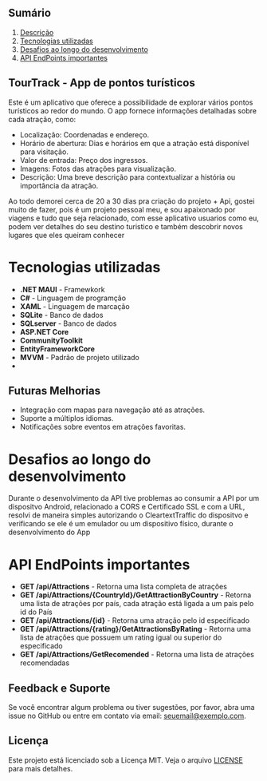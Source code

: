 ## Sumário
1. [Descrição](#tourtrack---app-de-pontos-turísticos)
2. [Tecnologias utilizadas](#tecnologias-utilizadas)
3. [Desafios ao longo do desenvolvimento](#desafios-ao-longo-do-desenvolvimento)
4. [API EndPoints importantes](#api-endpoints-importantes)

## TourTrack - App de pontos turísticos  
Este é um aplicativo que oferece a possibilidade de explorar vários pontos turísticos ao redor do mundo. O app fornece informações detalhadas sobre cada atração, como:

- Localização: Coordenadas e endereço.
- Horário de abertura: Dias e horários em que a atração está disponível para visitação.
- Valor de entrada: Preço dos ingressos.
- Imagens: Fotos das atrações para visualização.
- Descrição: Uma breve descrição para contextualizar a história ou importância da atração.

Ao todo demorei cerca de 20 a 30 dias pra criação do projeto + Api, gostei muito de fazer, pois é um projeto pessoal meu, e sou apaixonado por viagens e tudo que seja relacionado,
com esse aplicativo usuarios como eu, podem ver detalhes do seu destino turistico e também descobrir novos lugares que eles queiram conhecer

# Tecnologias utilizadas
- **.NET MAUI** - Framewkork
- **C#** - Linguagem de programção
- **XAML** - Linguagem de marcação
- **SQLite** - Banco de dados
- **SQLserver** - Banco de dados
- **ASP.NET Core**
- **CommunityToolkit**
- **EntityFrameworkCore**
- **MVVM** - Padrão de projeto utilizado
- 
## Futuras Melhorias
- Integração com mapas para navegação até as atrações.
- Suporte a múltiplos idiomas.
- Notificações sobre eventos em atrações favoritas.

# Desafios ao longo do desenvolvimento
Durante o desenvolvimento da API tive problemas ao consumir a API por um dispositvo Android, relacionado a CORS e Certificado SSL e com a URL, resolvi de maneira simples
autorizando o CleartextTraffic do dispositvo e verificando se ele é um emulador ou um dispositivo físico, durante o desenvolvimento do App

# API EndPoints importantes

- **GET /api/Attractions** - Retorna uma lista completa de atrações
- **GET /api/Attractions/{CountryId}/GetAttractionByCountry** - Retorna uma lista de atrações por país, cada atração está ligada a um pais pelo id do País
- **GET /api/Attractions/{id}** - Retorna uma atração pelo id especificado
- **GET /api/Attractions/{rating}/GetAttractionsByRating** - Retorna uma lista de atrações que possuem um rating igual ou superior do especificado
- **GET /api/Attractions/GetRecomended** - Retorna uma lista de atrações recomendadas
  
## Feedback e Suporte
Se você encontrar algum problema ou tiver sugestões, por favor, abra uma issue no GitHub ou entre em contato via email: [seuemail@exemplo.com](mailto:seuemail@exemplo.com).

## Licença
Este projeto está licenciado sob a Licença MIT. Veja o arquivo [LICENSE](LICENSE) para mais detalhes.
